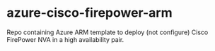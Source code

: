 # azure-cisco-firepower-arm
Repo containing Azure ARM template to deploy (not configure) Cisco FirePower NVA in a high availability pair.
